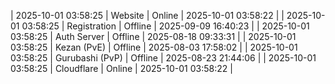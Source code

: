 | 2025-10-01 03:58:25 | Website | Online | 2025-10-01 03:58:22 |
| 2025-10-01 03:58:25 | Registration | Offline | 2025-09-09 16:40:23 |
| 2025-10-01 03:58:25 | Auth Server | Offline | 2025-08-18 09:33:31 |
| 2025-10-01 03:58:25 | Kezan (PvE) | Offline | 2025-08-03 17:58:02 |
| 2025-10-01 03:58:25 | Gurubashi (PvP) | Offline | 2025-08-23 21:44:06 |
| 2025-10-01 03:58:25 | Cloudflare | Online | 2025-10-01 03:58:22 |
